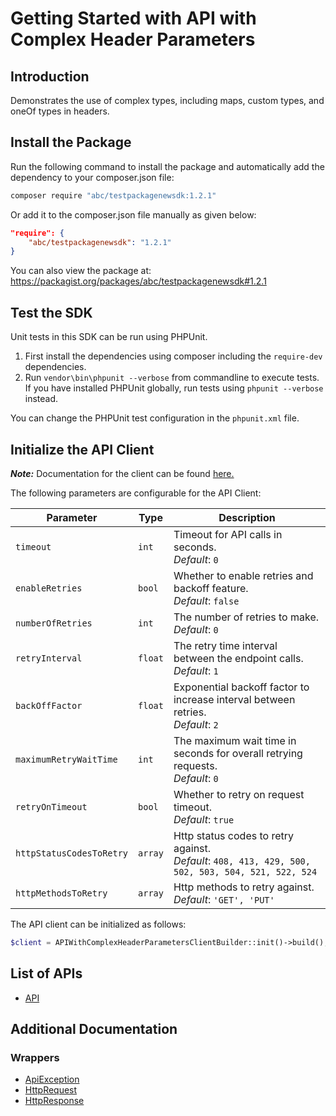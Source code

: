 
# Getting Started with API with Complex Header Parameters

## Introduction

Demonstrates the use of complex types, including maps, custom types, and oneOf types in headers.

## Install the Package

Run the following command to install the package and automatically add the dependency to your composer.json file:

```bash
composer require "abc/testpackagenewsdk:1.2.1"
```

Or add it to the composer.json file manually as given below:

```json
"require": {
    "abc/testpackagenewsdk": "1.2.1"
}
```

You can also view the package at:
https://packagist.org/packages/abc/testpackagenewsdk#1.2.1

## Test the SDK

Unit tests in this SDK can be run using PHPUnit.

1. First install the dependencies using composer including the `require-dev` dependencies.
2. Run `vendor\bin\phpunit --verbose` from commandline to execute tests. If you have installed PHPUnit globally, run tests using `phpunit --verbose` instead.

You can change the PHPUnit test configuration in the `phpunit.xml` file.

## Initialize the API Client

**_Note:_** Documentation for the client can be found [here.](doc/client.md)

The following parameters are configurable for the API Client:

| Parameter | Type | Description |
|  --- | --- | --- |
| `timeout` | `int` | Timeout for API calls in seconds.<br>*Default*: `0` |
| `enableRetries` | `bool` | Whether to enable retries and backoff feature.<br>*Default*: `false` |
| `numberOfRetries` | `int` | The number of retries to make.<br>*Default*: `0` |
| `retryInterval` | `float` | The retry time interval between the endpoint calls.<br>*Default*: `1` |
| `backOffFactor` | `float` | Exponential backoff factor to increase interval between retries.<br>*Default*: `2` |
| `maximumRetryWaitTime` | `int` | The maximum wait time in seconds for overall retrying requests.<br>*Default*: `0` |
| `retryOnTimeout` | `bool` | Whether to retry on request timeout.<br>*Default*: `true` |
| `httpStatusCodesToRetry` | `array` | Http status codes to retry against.<br>*Default*: `408, 413, 429, 500, 502, 503, 504, 521, 522, 524` |
| `httpMethodsToRetry` | `array` | Http methods to retry against.<br>*Default*: `'GET', 'PUT'` |

The API client can be initialized as follows:

```php
$client = APIWithComplexHeaderParametersClientBuilder::init()->build();
```

## List of APIs

* [API](doc/controllers/api.md)

## Additional Documentation

### Wrappers

* [ApiException](doc/api-exception.md)
* [HttpRequest](doc/http-request.md)
* [HttpResponse](doc/http-response.md)

